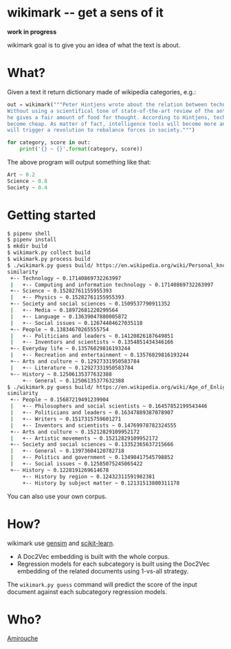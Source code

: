 # wikimark -- get a sens of it

**work in progress**

wikimark goal is to give you an idea of what the text is about.

# What?

Given a text it return dictionary made of wikipedia categories, e.g.:

```python
out = wikimark("""Peter Hintjens wrote about the relation between technology and culture.
Without using a scientifical tone of state-of-the-art review of the anthroposcene antropology,
he gives a fair amount of food for thought. According to Hintjens, technology is doomed to
become cheap. As matter of fact, intelligence tools will become more and more accessible which
will trigger a revolution to rebalance forces in society.""")

for category, score in out:
    print('{} ~ {}'.format(category, score))
```

The above program will output something like that:

```python
Art ~ 0.2
Science ~ 0.8
Society ~ 0.4
```

# Getting started

```bash
$ pipenv shell
$ pipenv install
$ mkdir build
$ wikimark.py collect build
$ wikimark.py process build
$ ./wikimark.py guess build/ https://en.wikipedia.org/wiki/Personal_knowledge_base
similarity
 +-- Technology ~ 0.17140869732263997
 |   +-- Computing and information technology ~ 0.17140869732263997
 +-- Science ~ 0.15282761155955393
 |   +-- Physics ~ 0.15282761155955393
 +-- Society and social sciences ~ 0.1509537790911352
 |   +-- Media ~ 0.18972681220299564
 |   +-- Language ~ 0.13639047880005872
 |   +-- Social issues ~ 0.12674404627035118
 +-- People ~ 0.13834670265555754
 |   +-- Politicians and leaders ~ 0.14120826187649851
 |   +-- Inventors and scientists ~ 0.1354851434346166
 +-- Everyday life ~ 0.13576029816193244
 |   +-- Recreation and entertainment ~ 0.13576029816193244
 +-- Arts and culture ~ 0.12927331950583784
 |   +-- Literature ~ 0.12927331950583784
 +-- History ~ 0.12506135377632388
     +-- General ~ 0.12506135377632388
$ ./wikimark.py guess build/ https://en.wikipedia.org/wiki/Age_of_Enlightenment
similarity
 +-- People ~ 0.15687219491239904
 |   +-- Philosophers and social scientists ~ 0.16457852199543446
 |   +-- Politicians and leaders ~ 0.16347889387078907
 |   +-- Writers ~ 0.1517315759601271
 |   +-- Inventors and scientists ~ 0.14769978782324555
 +-- Arts and culture ~ 0.15212829109952172
 |   +-- Artistic movements ~ 0.15212829109952172
 +-- Society and social sciences ~ 0.13352365637215666
 |   +-- General ~ 0.13973604120782718
 |   +-- Politics and government ~ 0.13498417545798852
 |   +-- Social issues ~ 0.12585075245065422
 +-- History ~ 0.1228191269614678
     +-- History by region ~ 0.12432311591982381
     +-- History by subject matter ~ 0.12131513800311178
```

You can also use your own corpus.

# How?

wikimark use [gensim](https://radimrehurek.com/gensim/)
and [scikit-learn](https://scikit-learn.org/).

- A Doc2Vec embedding is built with the whole corpus.
- Regression models for each subcategory is built using the Doc2Vec
  embedding of the related documents using 1-vs-all strategy.

The `wikimark.py guess` command will predict the score of the input
document against each subcategory regression models.

# Who?

[Amirouche](mailto:amirouche@hypermove.net)
